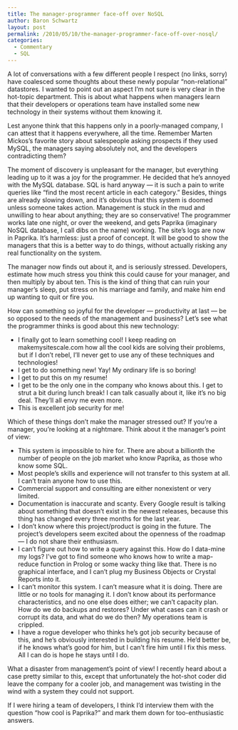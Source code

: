 ```yaml
---
title: The manager-programmer face-off over NoSQL
author: Baron Schwartz
layout: post
permalink: /2010/05/10/the-manager-programmer-face-off-over-nosql/
categories:
  - Commentary
  - SQL
---
```

A lot of conversations with a few different people I respect (no links, sorry) have coalesced some thoughts about these newly popular &#8220;non-relational&#8221; datastores. I wanted to point out an aspect I&#8217;m not sure is very clear in the hot-topic department. This is about what happens when managers learn that their developers or operations team have installed some new technology in their systems without them knowing it.

Lest anyone think that this happens only in a poorly-managed company, I can attest that it happens everywhere, all the time. Remember Marten Mickos&#8217;s favorite story about salespeople asking prospects if they used MySQL, the managers saying absolutely not, and the developers contradicting them?

The moment of discovery is unpleasant for the manager, but everything leading up to it was a joy for the programmer. He decided that he&#8217;s annoyed with the MySQL database. SQL is hard anyway &#8212; it is such a pain to write queries like &#8220;find the most recent article in each category.&#8221; Besides, things are already slowing down, and it&#8217;s obvious that this system is doomed unless someone takes action. Management is stuck in the mud and unwilling to hear about anything; they are so conservative! The programmer works late one night, or over the weekend, and gets Paprika (imaginary NoSQL database, I call dibs on the name) working. The site&#8217;s logs are now in Paprika. It&#8217;s harmless: just a proof of concept. It will be good to show the managers that this is a better way to do things, without actually risking any real functionality on the system.

The manager now finds out about it, and is seriously stressed. Developers, estimate how much stress you think this could cause for your manager, and then multiply by about ten. This is the kind of thing that can ruin your manager&#8217;s sleep, put stress on his marriage and family, and make him end up wanting to quit or fire you.

How can something so joyful for the developer &#8212; productivity at last &#8212; be so opposed to the needs of the management and business? Let&#8217;s see what the programmer thinks is good about this new technology:

*   I finally got to learn something cool! I keep reading on makemysitescale.com how all the cool kids are solving their problems, but if I don&#8217;t rebel, I&#8217;ll never get to use any of these techniques and technologies!
*   I get to do something new! Yay! My ordinary life is so boring!
*   I get to put this on my resume!
*   I get to be the only one in the company who knows about this. I get to strut a bit during lunch break! I can talk casually about it, like it&#8217;s no big deal. They&#8217;ll all envy me even more.
*   This is excellent job security for me!

Which of these things don&#8217;t make the manager stressed out? If you&#8217;re a manager, you&#8217;re looking at a nightmare. Think about it the manager&#8217;s point of view:

*   This system is impossible to hire for. There are about a billionth the number of people on the job market who know Paprika, as those who know some SQL.
*   Most people&#8217;s skills and experience will not transfer to this system at all. I can&#8217;t train anyone how to use this.
*   Commercial support and consulting are either nonexistent or very limited.
*   Documentation is inaccurate and scanty. Every Google result is talking about something that doesn&#8217;t exist in the newest releases, because this thing has changed every three months for the last year.
*   I don&#8217;t know where this project/product is going in the future. The project&#8217;s developers seem excited about the openness of the roadmap &#8212; I do not share their enthusiasm.
*   I can&#8217;t figure out how to write a query against this. How do I data-mine my logs? I&#8217;ve got to find someone who knows how to write a map-reduce function in Prolog or some wacky thing like that. There is no graphical interface, and I can&#8217;t plug my Business Objects or Crystal Reports into it.
*   I can&#8217;t monitor this system. I can&#8217;t measure what it is doing. There are little or no tools for managing it. I don&#8217;t know about its performance characteristics, and no one else does either; we can&#8217;t capacity plan. How do we do backups and restores? Under what cases can it crash or corrupt its data, and what do we do then? My operations team is crippled.
*   I have a rogue developer who thinks he&#8217;s got job security because of this, and he&#8217;s obviously interested in building his resume. He&#8217;d better be, if he knows what&#8217;s good for him, but I can&#8217;t fire him until I fix this mess. All I can do is hope he stays until I do.

What a disaster from management&#8217;s point of view! I recently heard about a case pretty similar to this, except that unfortunately the hot-shot coder did leave the company for a cooler job, and management was twisting in the wind with a system they could not support.

If I were hiring a team of developers, I think I&#8217;d interview them with the question &#8220;how cool is Paprika?&#8221; and mark them down for too-enthusiastic answers.